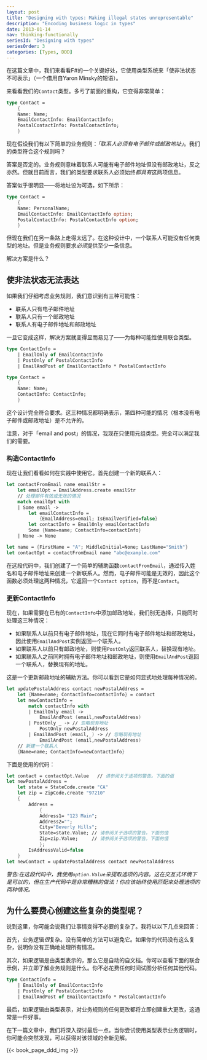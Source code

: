 ```yaml
---
layout: post
title: "Designing with types: Making illegal states unrepresentable"
description: "Encoding business logic in types"
date: 2013-01-14
nav: thinking-functionally
seriesId: "Designing with types"
seriesOrder: 3
categories: [Types, DDD]
---
```


在这篇文章中，我们来看看F\#的一个关键好处，它使用类型系统来「使非法状态不可表示」（一个借用自Yaron Minsky的短语）。

来看看我们的`Contact`类型。多亏了前面的重构，它变得非常简单：

```fsharp
type Contact =
    {
    Name: Name;
    EmailContactInfo: EmailContactInfo;
    PostalContactInfo: PostalContactInfo;
    }
```

现在假设我们有以下简单的业务规则：*「联系人必须有电子邮件或邮政地址」*。我们的类型符合这个规则吗？

答案是否定的。业务规则意味着联系人可能有电子邮件地址但没有邮政地址，反之亦然。但就目前而言，我们的类型要求联系人必须始终*都具有*这两项信息。

答案似乎很明显——将地址设为可选，如下所示：

```fsharp
type Contact =
    {
    Name: PersonalName;
    EmailContactInfo: EmailContactInfo option;
    PostalContactInfo: PostalContactInfo option;
    }
```

但现在我们在另一条路上走得太远了。在这种设计中，一个联系人可能没有任何类型的地址。但是业务规则要求*必须*提供至少一条信息。

解决方案是什么？

## 使非法状态无法表达 ##

如果我们仔细考虑业务规则，我们意识到有三种可能性：

* 联系人只有电子邮件地址
* 联系人只有一个邮政地址
* 联系人有电子邮件地址和邮政地址

一旦它变成这样，解决方案就变得显而易见了——为每种可能性使用联合类型。

```fsharp
type ContactInfo =
    | EmailOnly of EmailContactInfo
    | PostOnly of PostalContactInfo
    | EmailAndPost of EmailContactInfo * PostalContactInfo

type Contact =
    {
    Name: Name;
    ContactInfo: ContactInfo;
    }
```

这个设计完全符合要求。这三种情况都明确表示，第四种可能的情况（根本没有电子邮件或邮政地址）是不允许的。

注意，对于「email and post」的情况，我现在只使用元组类型。完全可以满足我们的需要。

### 构造ContactInfo ###

现在让我们看看如何在实践中使用它。首先创建一个新的联系人：

```fsharp
let contactFromEmail name emailStr =
    let emailOpt = EmailAddress.create emailStr
    // 处理邮件有效或无效的情况
    match emailOpt with
    | Some email ->
        let emailContactInfo =
            {EmailAddress=email; IsEmailVerified=false}
        let contactInfo = EmailOnly emailContactInfo
        Some {Name=name; ContactInfo=contactInfo}
    | None -> None

let name = {FirstName = "A"; MiddleInitial=None; LastName="Smith"}
let contactOpt = contactFromEmail name "abc@example.com"
```

在这段代码中，我们创建了一个简单的辅助函数`contactFromEmail`，通过传入姓名和电子邮件地址来创建一个新联系人。然而，电子邮件可能是无效的，因此这个函数必须处理这两种情况，它返回一个`Contact option`，而不是`Contact`。

### 更新ContactInfo ###

现在，如果需要在已有的`ContactInfo`中添加邮政地址，我们别无选择，只能同时处理这三种情况：

* 如果联系人以前只有电子邮件地址，现在它同时有电子邮件地址和邮政地址，因此使用`EmailAndPost`实例返回一个联系人。
* 如果联系人以前只有邮政地址，则使用`PostOnly`返回联系人，替换现有地址。
* 如果联系人之前同时拥有电子邮件地址和邮政地址，则使用`EmailAndPost`返回一个联系人，替换现有的地址。

这是一个更新邮政地址的辅助方法。你可以看到它是如何显式地处理每种情况的。

```fsharp
let updatePostalAddress contact newPostalAddress =
    let {Name=name; ContactInfo=contactInfo} = contact
    let newContactInfo =
        match contactInfo with
        | EmailOnly email ->
            EmailAndPost (email,newPostalAddress)
        | PostOnly _ -> // 忽略现有地址
            PostOnly newPostalAddress
        | EmailAndPost (email,_) -> // 忽略现有地址
            EmailAndPost (email,newPostalAddress)
    // 新建一个联系人
    {Name=name; ContactInfo=newContactInfo}
```

下面是使用的代码：

```fsharp
let contact = contactOpt.Value   // 请参阅关于选项的警告。下面的值
let newPostalAddress =
    let state = StateCode.create "CA"
    let zip = ZipCode.create "97210"
    {
        Address =
            {
            Address1= "123 Main";
            Address2="";
            City="Beverly Hills";
            State=state.Value; // 请参阅关于选项的警告。下面的值
            Zip=zip.Value;     // 请参阅关于选项的警告。下面的值
            };
        IsAddressValid=false
    }
let newContact = updatePostalAddress contact newPostalAddress
```

*警告:在这段代码中，我使用`option.Value`来提取选项的内容。这在交互式环境下是可以的，但在生产代码中是非常糟糕的做法！你应该始终使用匹配来处理选项的两种情况。*

## 为什么要费心创建这些复杂的类型呢？ ##

说到这里，你可能会说我们让事情变得不必要的复杂了。我将以以下几点来回答：

首先，业务逻辑*很*复杂。没有简单的方法可以避免它。如果你的代码没有这么复杂，说明你没有正确地处理所有情况。

其次，如果逻辑是由类型表示的，那么它是自动的自文档。你可以查看下面的联合示例，并立即了解业务规则是什么。你不必花费任何时间试图分析任何其他代码。

```fsharp
type ContactInfo =
    | EmailOnly of EmailContactInfo
    | PostOnly of PostalContactInfo
    | EmailAndPost of EmailContactInfo * PostalContactInfo
```

最后，如果逻辑由类型表示，对业务规则的任何更改都将立即创建重大更改，这通常是一件好事。

在下一篇文章中，我们将深入探讨最后一点。当你尝试使用类型表示业务逻辑时，你可能会突然发现，可以获得对该领域的全新见解。

{{< book_page_ddd_img >}}
